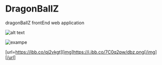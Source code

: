 # DragonBallZ
dragonBallZ frontEnd web application

![alt text](https://i.ibb.co/7C0q2pw/dbz.png)

![exampe](https://ibb.co/qj2vkgt][img]https://i.ibb.co/7C0q2pw/dbz.png)

[url=https://ibb.co/qj2vkgt][img]https://i.ibb.co/7C0q2pw/dbz.png[/img][/url]

